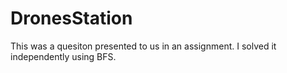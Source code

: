 # DronesStation
This was a quesiton presented to us in an assignment. I solved it independently using BFS. 
